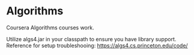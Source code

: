 # Algorithms
Coursera Algorithms courses work.

Utilize algs4.jar in your classpath to ensure you have library support.
Reference for setup troubleshooing: https://algs4.cs.princeton.edu/code/